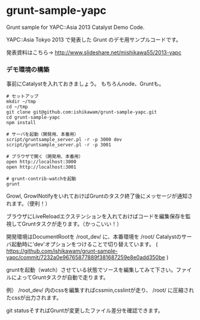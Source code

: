 grunt-sample-yapc
=================

Grunt sample for YAPC::Asia 2013 Catalyst Demo Code.

YAPC::Asia Tokyo 2013 で発表した Grunt のデモ用サンプルコードです。

発表資料はこちら→ http://www.slideshare.net/mishikawa55/2013-yapc

### デモ環境の構築

事前にCatalystを入れておきましょう。
もちろんnode、Gruntも。


```
# セットアップ
mkdir ~/tmp
cd ~/tmp
git clone git@github.com:ishikawam/grunt-sample-yapc.git
cd grunt-sample-yapc
npm install

# サーバを起動（開発用、本番用）
script/gruntsample_server.pl -r -p 3000 dev
script/gruntsample_server.pl -r -p 3001

# ブラウザで開く（開発用、本番用）
open http://localhost:3000
open http://localhost:3001

# grunt-contrib-watchを起動
grunt

```

Growl, GrowlNotifyをいれておけばGruntのタスク終了後にメッセージが通知されます。（便利！）

ブラウザにLiveReloadエクステンションを入れておけばコードを編集保存を監視してGruntタスクが走ります。（かっこいい！）

開発環境はDocumentRootを /root_dev/ に、本番環境を /root/ Catalystのサーバ起動時に'dev'オプションをつけることで切り替えています。
( https://github.com/ishikawam/grunt-sample-yapc/commit/7232a0e96765877889f381687259e8e0add350be )

gruntを起動（watch）させている状態でソースを編集してみて下さい。ファイルによってGruntタスクが自動で走ります。

例） /root_dev/ 内のcssを編集すればcssmin,csslintが走り、 /root/ に圧縮されたcssが出力されます。

git statusそすればGruntが変更したファイル差分を確認できます。

